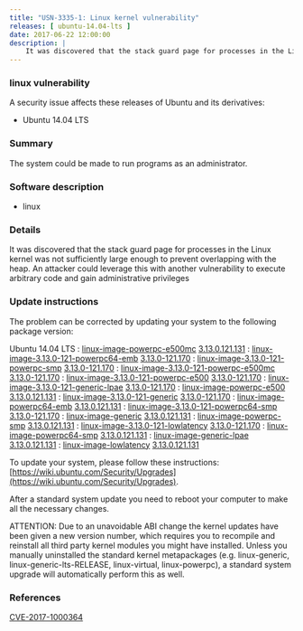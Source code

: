 ```yaml
---
title: "USN-3335-1: Linux kernel vulnerability"
releases: [ ubuntu-14.04-lts ]
date: 2017-06-22 12:00:00
description: |
    It was discovered that the stack guard page for processes in the Linux kernel was not sufficiently large enough to prevent overlapping with the heap. An attacker could leverage this with another vulnerability to execute arbitrary code and gain administrative privileges 
--- 
```

 
### linux vulnerability

A security issue affects these releases of Ubuntu and its derivatives:

* Ubuntu 14.04 LTS

### Summary

The system could be made to run programs as an administrator. 

### Software description

* linux 

### Details

It was discovered that the stack guard page for processes in the Linux kernel was not sufficiently large enough to prevent overlapping with the heap. An attacker could leverage this with another vulnerability to execute arbitrary code and gain administrative privileges 

### Update instructions

The problem can be corrected by updating your system to the following package version:

Ubuntu 14.04 LTS
 : [linux-image-powerpc-e500mc](https://launchpad.net/ubuntu/+source/linux) <span> [3.13.0.121.131](https://launchpad.net/ubuntu/+source/linux/3.13.0-121.170) </span> 
 : [linux-image-3.13.0-121-powerpc64-emb](https://launchpad.net/ubuntu/+source/linux) <span> [3.13.0-121.170](https://launchpad.net/ubuntu/+source/linux/3.13.0-121.170) </span> 
 : [linux-image-3.13.0-121-powerpc-smp](https://launchpad.net/ubuntu/+source/linux) <span> [3.13.0-121.170](https://launchpad.net/ubuntu/+source/linux/3.13.0-121.170) </span> 
 : [linux-image-3.13.0-121-powerpc-e500mc](https://launchpad.net/ubuntu/+source/linux) <span> [3.13.0-121.170](https://launchpad.net/ubuntu/+source/linux/3.13.0-121.170) </span> 
 : [linux-image-3.13.0-121-powerpc-e500](https://launchpad.net/ubuntu/+source/linux) <span> [3.13.0-121.170](https://launchpad.net/ubuntu/+source/linux/3.13.0-121.170) </span> 
 : [linux-image-3.13.0-121-generic-lpae](https://launchpad.net/ubuntu/+source/linux) <span> [3.13.0-121.170](https://launchpad.net/ubuntu/+source/linux/3.13.0-121.170) </span> 
 : [linux-image-powerpc-e500](https://launchpad.net/ubuntu/+source/linux) <span> [3.13.0.121.131](https://launchpad.net/ubuntu/+source/linux/3.13.0-121.170) </span> 
 : [linux-image-3.13.0-121-generic](https://launchpad.net/ubuntu/+source/linux) <span> [3.13.0-121.170](https://launchpad.net/ubuntu/+source/linux/3.13.0-121.170) </span> 
 : [linux-image-powerpc64-emb](https://launchpad.net/ubuntu/+source/linux) <span> [3.13.0.121.131](https://launchpad.net/ubuntu/+source/linux/3.13.0-121.170) </span> 
 : [linux-image-3.13.0-121-powerpc64-smp](https://launchpad.net/ubuntu/+source/linux) <span> [3.13.0-121.170](https://launchpad.net/ubuntu/+source/linux/3.13.0-121.170) </span> 
 : [linux-image-generic](https://launchpad.net/ubuntu/+source/linux) <span> [3.13.0.121.131](https://launchpad.net/ubuntu/+source/linux/3.13.0-121.170) </span> 
 : [linux-image-powerpc-smp](https://launchpad.net/ubuntu/+source/linux) <span> [3.13.0.121.131](https://launchpad.net/ubuntu/+source/linux/3.13.0-121.170) </span> 
 : [linux-image-3.13.0-121-lowlatency](https://launchpad.net/ubuntu/+source/linux) <span> [3.13.0-121.170](https://launchpad.net/ubuntu/+source/linux/3.13.0-121.170) </span> 
 : [linux-image-powerpc64-smp](https://launchpad.net/ubuntu/+source/linux) <span> [3.13.0.121.131](https://launchpad.net/ubuntu/+source/linux/3.13.0-121.170) </span> 
 : [linux-image-generic-lpae](https://launchpad.net/ubuntu/+source/linux) <span> [3.13.0.121.131](https://launchpad.net/ubuntu/+source/linux/3.13.0-121.170) </span> 
 : [linux-image-lowlatency](https://launchpad.net/ubuntu/+source/linux) <span> [3.13.0.121.131](https://launchpad.net/ubuntu/+source/linux/3.13.0-121.170) </span> 

To update your system, please follow these instructions: [https://wiki.ubuntu.com/Security/Upgrades](https://wiki.ubuntu.com/Security/Upgrades).

After a standard system update you need to reboot your computer to make all the necessary changes.

ATTENTION: Due to an unavoidable ABI change the kernel updates have been given a new version number, which requires you to recompile and reinstall all third party kernel modules you might have installed. Unless you manually uninstalled the standard kernel metapackages (e.g. linux-generic, linux-generic-lts-RELEASE, linux-virtual, linux-powerpc), a standard system upgrade will automatically perform this as well. 

### References

 [CVE-2017-1000364](http://people.ubuntu.com/~ubuntu-security/cve/CVE-2017-1000364)
 
